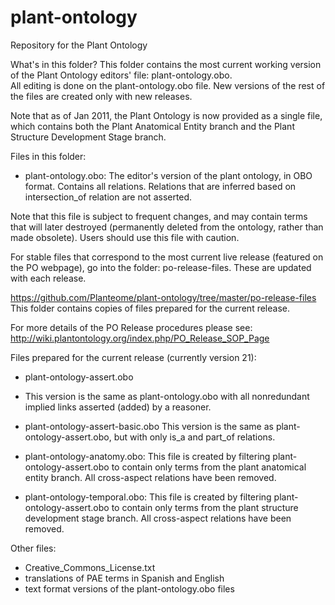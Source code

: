 # plant-ontology
Repository for the Plant Ontology

What's in this folder?
This folder contains the most current working version of the Plant Ontology editors' file: plant-ontology.obo.  
All editing is done on the plant-ontology.obo file. New versions of the rest of the files are created only with new releases.

Note that as of Jan 2011, the Plant Ontology is now provided as a single file, which contains both the Plant Anatomical Entity branch and the Plant Structure Development Stage branch. 

Files in this folder:
* plant-ontology.obo: 
The editor's version of the plant ontology, in OBO format. Contains all relations. Relations that are inferred based on intersection_of relation are not asserted. 

Note that this file is subject to frequent changes, and may contain terms that will later destroyed (permanently deleted from the ontology, rather than made obsolete). Users should use this file with caution. 

For stable files that correspond to the most current live release (featured on the PO webpage), go into the folder: po-release-files.   These are updated with each release.
 	
https://github.com/Planteome/plant-ontology/tree/master/po-release-files
This folder contains copies of files prepared for the current release. 

For more details of the PO Release procedures please see: http://wiki.plantontology.org/index.php/PO_Release_SOP_Page

Files prepared for the current release (currently version 21):
* plant-ontology-assert.obo
- This version is the same as plant-ontology.obo with all nonredundant implied links asserted (added) by a reasoner.
 
- plant-ontology-assert-basic.obo
This version is the same as plant-ontology-assert.obo, but with only is_a and part_of relations. 

- plant-ontology-anatomy.obo: 
This file is created by filtering plant-ontology-assert.obo to contain only terms from the plant anatomical entity branch. All cross-aspect relations have been removed.

- plant-ontology-temporal.obo: 
This file is created by filtering plant-ontology-assert.obo to contain only terms from the plant structure development stage branch. All cross-aspect relations have been removed.

Other files: 
- Creative_Commons_License.txt
- translations of PAE terms in Spanish and English
- text format versions of the plant-ontology.obo files
